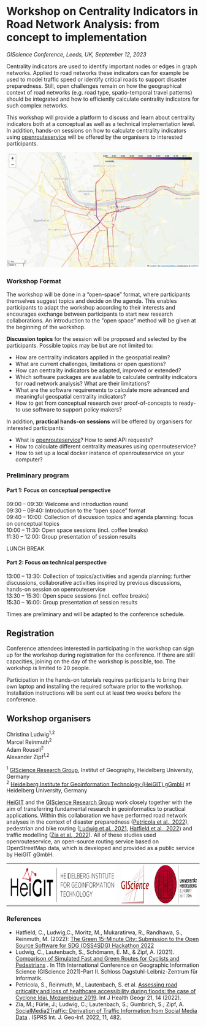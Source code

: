 # Workshop on Centrality Indicators in Road Network Analysis: from concept to implementation

*GIScience Conference, Leeds, UK, September 12, 2023*

Centrality indicators are used to identify important nodes or edges in graph networks. Applied to road networks these 
indicators can for example be used to model traffic speed or identify critical roads to support disaster preparedness. 
Still, open challenges remain on how the geographical context of road networks (e.g. road type, spatio-temporal travel 
patterns) should be integrated and how to efficiently calculate centrality indicators for such complex networks. 

This workshop will provide a platform to discuss and learn about centrality indicators both at a conceptual as well as 
a technical implementation level. In addition, hands-on sessions on how to calculate centrality indicators using 
[openrouteservice](https://openrouteservice.org/) will be offered by the organisers to interested participants. 

![./img/centrality.png](./img/centrality.png)

### Workshop Format
The workshop will be done in a “open-space” format, where participants themselves suggest topics and decide on the 
agenda. This enables participants to adapt the workshop according to their interests and encourages exchange between 
participants to start new research collaborations. An introduction to the "open space" method will be given at the 
beginning of the workshop. 

**Discussion topics** for the session will be proposed and selected by the participants. Possible topics may be but are 
not limited to:

- How are centrality indicators applied in the geospatial realm? 
- What are current challenges, limitations or open questions?
- How can centrality indicators be adapted, improved or extended?
- Which software packages are available to calculate centrality indicators for road network analysis? What are 
their limitations?
- What are the software requirements to calculate more advanced and meaningful geospatial centrality indicators?
- How to get from conceptual research over proof-of-concepts to ready-to use software to support policy makers?

In addition, **practical hands-on sessions** will be offered by organisers for interested participants:

- What is [openrouteservice](https://openrouteservice.org/)? How to send API requests?
- How to calculate different centrality measures using openrouteservice?
- How to set up a local docker instance of openrouteservice on your computer?


### Preliminary program

#### Part 1: Focus on conceptual perspective
09:00 – 09:30: Welcome and introduction round  
09:30 – 09:40: Introduction to the “open space” format  
09:40 – 10:00: Collection of discussion topics and agenda planning: focus on conceptual topics   
10:00 – 11:30: Open space sessions (incl. coffee breaks)  
11:30 – 12:00: Group presentation of session results  

LUNCH BREAK

#### Part 2: Focus on technical perspective
13:00 – 13:30: Collection of topics/activities and agenda planning: further discussions, collaborative activities 
inspired by previous discussions, hands-on session on openrouteservice  
13:30 – 15:30: Open space sessions (incl. coffee breaks)  
15:30 – 16:00: Group presentation of session results  

Times are preliminary and will be adapted to the conference schedule.

## Registration
Conference attendees interested in participating in the workshop can sign up for the workshop during registration for the conference. If there are still capacities, joining on the day of the workshop is possible, too. The workshop is limited to 20 people.  

Participation in the hands-on tutorials requires participants to bring their own laptop and installing the required 
software prior to the workshop. Installation instructions will be sent out at least two weeks before the conference.

## Workshop organisers
Christina Ludwig<sup>1,2</sup>  
Marcel Reinmuth<sup>2</sup>  
Adam Rousell<sup>2</sup>  
Alexander Zipf<sup>1,2</sup> 

<sup>1</sup> [GIScience Research Group](https://www.geog.uni-heidelberg.de/giscience.html), Institut of Geography, Heidelberg University, Germany  
<sup>2</sup> [Heidelberg Institute for Geoinformation Technology (HeiGIT) gGmbH](https://heigit.org/) at Heidelberg University, Germany

[HeiGIT](https://heigit.org/) and the [GIScience Research Group](https://www.geog.uni-heidelberg.de/giscience.html) work closely together with the aim of transferring fundamental research in 
geoinformatics to practical applications. Within this collaboration we have performed road network analyses in the 
context of disaster preparedness ([Petricola et al., 2022](https://doi.org/10.1186/s12942-022-00315-2)), pedestrian and bike routing ([Ludwig et al., 2021](https://doi.org/10.4230/LIPIcs.GIScience.2021.II.3), [Hatfield 
et al., 2022](https://github.com/GIScience/green-15min-city)) and traffic modelling ([Zia et al., 2022](https://doi.org/10.3390/ijgi11090482)). All of these studies used openrouteservice, an open-source 
routing service based on OpenStreetMap data, which is developed and provided as a public service by HeiGIT gGmbH.

<table>
	<tr>
		<th><img src='./img/heigit.png' height='100'></th>
		<th><img src='./img/giscience.png' height='100'></th>
		<th><img src='./img/uni.svg' height='100'></th>
	</tr>
</table>


### References

- Hatfield, C., Ludwig,C., Moritz, M., Mukaratirwa, R., Randhawa, S., Reinmuth, M. (2022): [The Green 15-Minute City: 
Submission to the Open Source Software for SDG (OSS4SDG) Hackathon 2022](https://github.com/GIScience/green-15min-city)
- Ludwig, C., Lautenbach, S., Schömann, E. M., & Zipf, A. (2021). [Comparison of Simulated Fast and Green Routes for 
Cyclists and Pedestrians](https://doi.org/10.4230/LIPIcs.GIScience.2021.II.3)  . In 11th International Conference on Geographic Information Science (GIScience 2021)-Part II. 
Schloss Dagstuhl-Leibniz-Zentrum für Informatik.
- Petricola, S., Reinmuth, M., Lautenbach, S. et al. [Assessing road criticality and loss of healthcare accessibility 
during floods: the case of Cyclone Idai, Mozambique 2019](https://doi.org/10.1186/s12942-022-00315-2). Int J Health Geogr 21, 14 (2022).
- Zia, M.; Fürle, J.; Ludwig, C.; Lautenbach, S.; Gumbrich, S.; Zipf, A. [SocialMedia2Traffic: Derivation of Traffic 
Information from Social Media Data](https://doi.org/10.3390/ijgi11090482)
. ISPRS Int. J. Geo-Inf. 2022, 11, 482.

